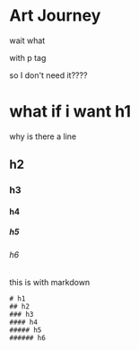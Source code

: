 # Art Journey
<html>
  <head>
    
  </head>

  <body>
    wait what
    <p>with p tag</p>
    so I don't need it????
    <h1>what if i want h1</h1>
    why is there a line
    <h2>h2</h2>
    <h3>h3</h3>
    <h4>h4</h4>
    <h5>h5</h5>
    <h6>h6</h6>
    this is with markdown

    # h1
    ## h2
    ### h3
    #### h4
    ##### h5
    ###### h6
    
  </body>
</html>
